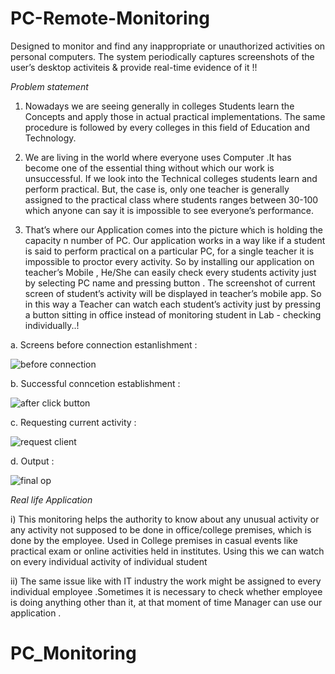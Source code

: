 # PC-Remote-Monitoring
Designed to monitor and find any inappropriate or unauthorized activities on personal computers. The system periodically captures screenshots of the user’s desktop activiteis &amp; provide real-time evidence of it !!



*Problem statement*

1. Nowadays we are seeing generally in colleges Students learn the Concepts and apply those in actual practical implementations. The same procedure is followed by every colleges in this field of Education and Technology.

2. We are living in the world where everyone uses Computer .It has become one of the essential thing without which our work is unsuccessful.  If we look into the Technical colleges students learn and perform practical. But, the case is, only one teacher is generally assigned to the practical class where students ranges between 30-100 which anyone can say it is impossible to see everyone’s performance.

3. That’s where our Application comes into the picture which is holding the capacity n number of PC. Our application works in a way like if a student is said to perform practical on a particular PC, for a single teacher it is impossible to proctor every activity. So by installing our application on teacher’s Mobile , He/She can easily check every students activity just by selecting PC name and pressing button . The screenshot of current screen of student’s activity will be displayed in teacher’s mobile app. So in this way a Teacher can watch each student’s activity just by pressing a button sitting in office instead of monitoring  student in Lab - checking individually..!  

a. Screens before connection estanlishment :
   
   ![before connection](https://github.com/arbaj2002/PC-Remote-Monitoring/assets/57356090/54ec11d8-2920-4e03-9aa5-83858f55118d)

b. Successful conncetion establishment :

   ![after click button](https://github.com/arbaj2002/PC-Remote-Monitoring/assets/57356090/12be17d5-8b1a-43b7-a90c-45ff15a9bf74)

c. Requesting current activity :
   
   ![request client](https://github.com/arbaj2002/PC-Remote-Monitoring/assets/57356090/53236127-1fc4-4251-a03d-799de572d752)
 
 d. Output :
 
 ![final op](https://github.com/arbaj2002/PC-Remote-Monitoring/assets/57356090/420d51c5-2524-4720-b480-9262ddc7f889)


*Real life Application*

i) This monitoring helps the authority to know about any unusual activity or any activity not supposed to be done in office/college premises, which is done by the employee.
Used in College premises in casual events like practical exam or online activities held in institutes. Using this we can watch on every individual activity of individual student 
 
ii) The same issue like with IT industry the work might  be assigned to every individual employee .Sometimes it is necessary to check whether employee is doing anything other than it, at that moment of time Manager can use our application .


# PC_Monitoring
